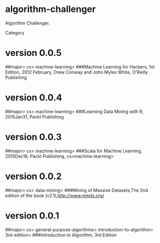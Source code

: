 # algorithm-challenger
Algorithm Challenger.

Category

# version 0.0.5
##major> cs> machine-learning>
###Machine Learning for Hackers, 1st Edition, 2012 February, Drew Conway and John Myles White, O'Reilly Publishing

# version 0.0.4
##major> cs> machine-learning>
###Learning Data Mining with R, 2015Jan31, Packt Publishing

# version 0.0.3
##major> cs> machine-learning>
###Scala for Machine Learning, 2015Dec18, Packt Publishing, cs>machine-learning>

# version 0.0.2
##major> cs> data-mining>
###Mining of Massive Datasets,The 2nd edition of the book (v2.1),http://www.mmds.org/

# version 0.0.1
##major> cs> general-purpose-algorithms> introduction-to-algorithm> 3rd-edition>
###Introduction to Algorithm, 3rd Edition
